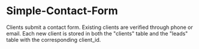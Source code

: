 # Simple-Contact-Form
 Clients submit a contact form. Existing clients are verified through phone or email. 
 Each new client is stored in both the "clients" table and the "leads" table with the corresponding client_id.
